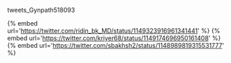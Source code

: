 tweets_Gynpath518093

{% embed url='https://twitter.com/ridin_bk_MD/status/1149323916961341441' %}
{% embed url='https://twitter.com/kriyer68/status/1149174696950161408' %}
{% embed url='https://twitter.com/sbakhsh2/status/1148989819315531777' %}
